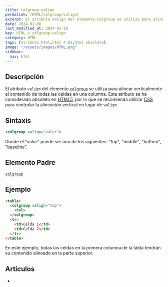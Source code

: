 ```yaml
---
title: colgroup.valign
permalink: /HTML/colgroup/valign/
excerpt: El atributo valign del elemento colgroup se utiliza para alinear verticalmente el contenido de las celdas en una columna. Obsoleto en HTML5, se recomienda usar CSS para alineación vertical.
date: 2024-01-08
last_modified_at: 2024-01-10
key: HTML.c.colgroup.valign
category: HTML
tags: [atributo html,html 4.01,html obsoleto]
image: "/assets/images/HTML.png"
sidebar:
  nav: html
---
```


## Descripción


El atributo `valign` del elemento [`colgroup`](https://www.w3api.com/colgroup/) se utiliza para alinear verticalmente el contenido de todas las celdas en una columna. Este atributo se ha considerado obsoleto en [HTML5](https://www.manualweb.net/html5/), por lo que se recomienda utilizar [CSS](https://www.manualweb.net/css/) para controlar la alineación vertical en lugar de `valign`.


## Sintaxis


```html
<colgroup valign="valor">

```


Donde el "valor" puede ser uno de los siguientes: "top", "middle", "bottom", "baseline".


## Elemento Padre


[`colgroup`](https://www.w3api.com/HTML/colgroup/)


## Ejemplo


```html
<table>
  <colgroup valign="top">
    <col>
  </colgroup>
  <tr>
    <td>Celda 1</td>
    <td>Celda 2</td>
  </tr>
</table>

```


En este ejemplo, todas las celdas en la primera columna de la tabla tendrán su contenido alineado en la parte superior.


## Artículos

- 
